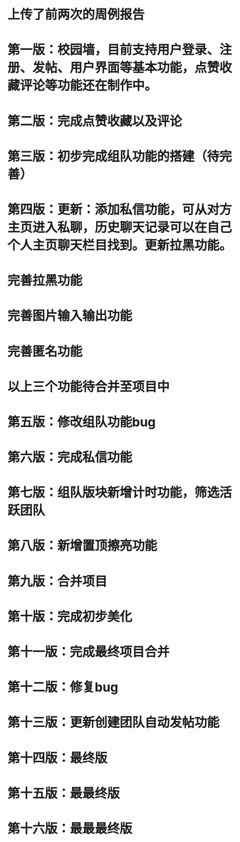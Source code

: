 # 上传了前两次的周例报告

# 第一版：校园墙，目前支持用户登录、注册、发帖、用户界面等基本功能，点赞收藏评论等功能还在制作中。

# 第二版：完成点赞收藏以及评论

# 第三版：初步完成组队功能的搭建（待完善）

# 第四版：更新：添加私信功能，可从对方主页进入私聊，历史聊天记录可以在自己个人主页聊天栏目找到。更新拉黑功能。

# 完善拉黑功能

# 完善图片输入输出功能

# 完善匿名功能

# 以上三个功能待合并至项目中

# 第五版：修改组队功能bug

# 第六版：完成私信功能

# 第七版：组队版块新增计时功能，筛选活跃团队

# 第八版：新增置顶擦亮功能

# 第九版：合并项目

# 第十版：完成初步美化

# 第十一版：完成最终项目合并

# 第十二版：修复bug

# 第十三版：更新创建团队自动发帖功能

# 第十四版：最终版

# 第十五版：最最终版

# 第十六版：最最最终版
